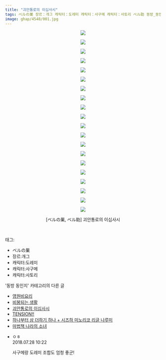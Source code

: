 ```yaml
---
title: "괴안통로의 이십사시"
tags: ベルの巣 장르：개그 캐릭터：도레미 캐릭터：사구메 캐릭터：사토리 ベル助 동방_동인지
image: ghap/4548/001.jpg
---
```

<div class="article">
<p style="text-align: center; clear: none; float: none;"><img src="{{ site.nasurl }}/ghap/4548/001.jpg"/></p>
<p style="text-align: center; clear: none; float: none;"><img src="{{ site.nasurl }}/ghap/4548/002.jpg"/></p>
<p style="text-align: center; clear: none; float: none;"><img src="{{ site.nasurl }}/ghap/4548/003.jpg"/></p>
<p style="text-align: center; clear: none; float: none;"><img src="{{ site.nasurl }}/ghap/4548/004.jpg"/></p>
<p style="text-align: center; clear: none; float: none;"><img src="{{ site.nasurl }}/ghap/4548/005.jpg"/></p>
<p style="text-align: center; clear: none; float: none;"><img src="{{ site.nasurl }}/ghap/4548/006.jpg"/></p>
<p style="text-align: center; clear: none; float: none;"><img src="{{ site.nasurl }}/ghap/4548/007.jpg"/></p>
<p style="text-align: center; clear: none; float: none;"><img src="{{ site.nasurl }}/ghap/4548/008.jpg"/></p>
<p style="text-align: center; clear: none; float: none;"><img src="{{ site.nasurl }}/ghap/4548/009.jpg"/></p>
<p style="text-align: center; clear: none; float: none;"><img src="{{ site.nasurl }}/ghap/4548/010.jpg"/></p>
<p style="text-align: center; clear: none; float: none;"><img src="{{ site.nasurl }}/ghap/4548/011.jpg"/></p>
<p style="text-align: center; clear: none; float: none;"><img src="{{ site.nasurl }}/ghap/4548/012.jpg"/></p>
<p style="text-align: center; clear: none; float: none;"><img src="{{ site.nasurl }}/ghap/4548/013.jpg"/></p>
<p style="text-align: center; clear: none; float: none;"><img src="{{ site.nasurl }}/ghap/4548/014.jpg"/></p>
<p style="text-align: center; clear: none; float: none;"><img src="{{ site.nasurl }}/ghap/4548/015.jpg"/></p>
<p style="text-align: center; clear: none; float: none;"><img src="{{ site.nasurl }}/ghap/4548/016.jpg"/></p>
<p style="text-align: center; clear: none; float: none;"><img src="{{ site.nasurl }}/ghap/4548/017.jpg"/></p>
<p style="text-align: center; clear: none; float: none;"><img src="{{ site.nasurl }}/ghap/4548/018.jpg"/></p>
<p style="text-align: center; clear: none; float: none;"><img src="{{ site.nasurl }}/ghap/4548/019.jpg"/></p>
<p style="text-align: center; clear: none; float: none;"><img src="{{ site.nasurl }}/ghap/4548/020.jpg"/></p>
<p style="text-align: center; clear: none; float: none;">[ベルの巣, ベル助] 괴안통로의 이십사시</p>
<p><br/></p>
</div><div class="tagTrail">
<p>태그: </p>
<ul>
<li>ベルの巣</li>
<li>장르:개그</li>
<li>캐릭터:도레미</li>
<li>캐릭터:사구메</li>
<li>캐릭터:사토리</li>
</ul>
</div><div class="another">
<p>'동방 동인지' 카테고리의 다른 글</p>
<ul>
<li><a href="/2018-07-28-ghap_4550">영원비요리</a></li>
<li><a href="/2018-07-28-ghap_4549">비봉되는 생활</a></li>
<li><a href="/2018-07-27-ghap_4548">괴안통로의 이십사시</a></li>
<li><a href="/2018-07-25-ghap_4546">TENSION!!</a></li>
<li><a href="/2018-07-23-ghap_4544">하나부터 삼 더하기 하나 + 시즈하 미노리코 리글 나루미</a></li>
<li><a href="/2018-07-23-ghap_4543">마법책 나라의 소녀</a></li>
</ul>
</div><div class="cb_module cb_fluid">
<div class="cb_wrt cb_profile">
<div class="comment">
<ul>
<li class="cb_thumb_off" id="comment15295499">
<div class="cb_comment_area">
<div class="cb_info_area">
<div class="cb_section">
<span class="cb_nick_name">ㅇㅎ</span>
</div>
<div class="cb_section">
<span class="cb_date">2018.07.28 10:22 </span>
</div>
</div>
<div class="cb_dsc_comment">
<p class="cb_dsc">
											사구메랑 도레미 조합도 엄청 좋군!
										</p>
</div>
</div></li>
</ul>
</div>
</div><!-- commentList close -->
</div>